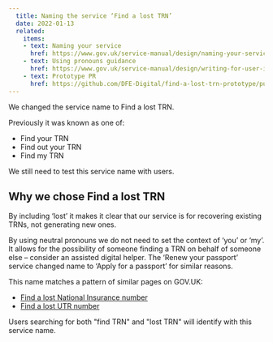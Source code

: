 ```yaml
---
  title: Naming the service ‘Find a lost TRN’
  date: 2022-01-13
  related:
    items:
    - text: Naming your service
      href: https://www.gov.uk/service-manual/design/naming-your-service
    - text: Using pronouns guidance
      href: https://www.gov.uk/service-manual/design/writing-for-user-interfaces#style
    - text: Prototype PR
      href: https://github.com/DFE-Digital/find-a-lost-trn-prototype/pull/20
---
```


We changed the service name to Find a lost TRN.

Previously it was known as one of:

- Find your TRN
- Find out your TRN
- Find my TRN

We still need to test this service name with users.

## Why we chose Find a lost TRN

By including ‘lost’ it makes it clear that our service is for recovering existing TRNs, not generating new ones.

By using neutral pronouns we do not need to set the context of ‘you’ or ‘my’. It allows for the possibility of someone finding a TRN on behalf of someone else – consider an assisted digital helper. The ‘Renew your passport’ service changed name to ‘Apply for a passport’ for similar reasons.

This name matches a pattern of similar pages on GOV.UK:

- [Find a lost National Insurance number](https://www.gov.uk/lost-national-insurance-number)
- [Find a lost UTR number](https://www.gov.uk/find-lost-utr-number)

Users searching for both "find TRN" and "lost TRN" will identify with this service name.
